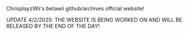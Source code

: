 ChrisplayzWii's betawii github/archives official website!

UPDATE 4/2/2025: THE WEBSITE IS BEING WORKED ON AND WILL BE RELEASED BY THE END OF THE DAY!
